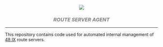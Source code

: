 <div align="center">
  
  <img src="https://res.cloudinary.com/ix-48/image/upload/v1594108320/logo-wide-light.svg" />

  <br/>
  <div style="color: #808080; font-style:italic;">
    <h3>
      ROUTE SERVER AGENT
    </h3>
  </div>

</div>

<hr/>

This repository contains code used for automated internal management of [48 IX](https://48ix.net) route servers.
